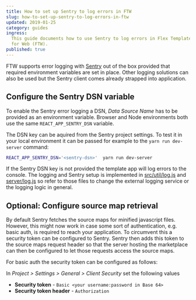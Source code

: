 ```yaml
---
title: How to set up Sentry to log errors in FTW
slug: how-to-set-up-sentry-to-log-errors-in-ftw
updated: 2019-01-25
category: guides
ingress:
  This guide documents how to use Sentry to log errors in Flex Template
  for Web (FTW).
published: true
---
```


FTW supports error logging with [Sentry](https://sentry.io/) out of the
box provided that required environment variables are set in place. Other
logging solutions can also be used but the Sentry client comes already
strapped into application.

## Configure the Sentry DSN variable

To enable the Sentry error logging a DSN, _Data Source Name_ has to be
provided as an environment variable. Browser and Node environments both
use the same `REACT_APP_SENTRY_DSN` variable.

The DSN key can be aquired from the Sentry project settings. To test it
in your local environment it can be passed for example to the
`yarn run dev-server` command:

```bash
REACT_APP_SENTRY_DSN='<sentry-dsn>'  yarn run dev-server
```

If the Sentry DSN key is not provided the template app will log errors
to the console. The logging and Sentry setup is implemented in
[src/util/log.js](https://github.com/sharetribe/flex-template-web/blob/master/src/util/log.js)
and
[server/log.js](https://github.com/sharetribe/flex-template-web/blob/master/server/log.js)
so refer to those files to change the external logging service or the
logging logic in general.

## Optional: Configure source map retrieval

By default Sentry fetches the source maps for minified javascript files.
However, this might now work in case some sort of authentication, e.g.
basic auth, is required to reach your application. To circumvent this a
security token can be configured to Sentry. Sentry then adds this token
to the source maps request header so that the server hosting the
marketplace can then be configured to let those requests access the
source maps.

For basic auth the security token can be configured as follows:

In _Project > Settings > General > Client Security_ set the following
values

- **Security token** - `Basic <your username:password in Base 64>`
- **Security token header** - `Authorization`
